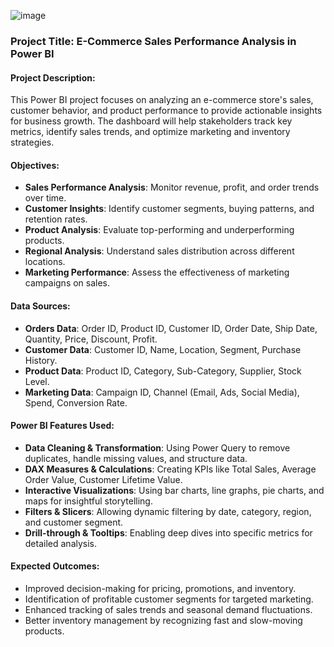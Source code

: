 ![image](https://github.com/user-attachments/assets/273467e8-738c-4099-85db-02fb0a9f1f35)

### **Project Title: E-Commerce Sales Performance Analysis in Power BI**  

#### **Project Description:**  
This Power BI project focuses on analyzing an e-commerce store's sales, customer behavior, and product performance to provide actionable insights for business growth. The dashboard will help stakeholders track key metrics, identify sales trends, and optimize marketing and inventory strategies.  

#### **Objectives:**  
- **Sales Performance Analysis**: Monitor revenue, profit, and order trends over time.  
- **Customer Insights**: Identify customer segments, buying patterns, and retention rates.  
- **Product Analysis**: Evaluate top-performing and underperforming products.  
- **Regional Analysis**: Understand sales distribution across different locations.  
- **Marketing Performance**: Assess the effectiveness of marketing campaigns on sales.  

#### **Data Sources:**  
- **Orders Data**: Order ID, Product ID, Customer ID, Order Date, Ship Date, Quantity, Price, Discount, Profit.  
- **Customer Data**: Customer ID, Name, Location, Segment, Purchase History.  
- **Product Data**: Product ID, Category, Sub-Category, Supplier, Stock Level.  
- **Marketing Data**: Campaign ID, Channel (Email, Ads, Social Media), Spend, Conversion Rate.  

#### **Power BI Features Used:**  
- **Data Cleaning & Transformation**: Using Power Query to remove duplicates, handle missing values, and structure data.  
- **DAX Measures & Calculations**: Creating KPIs like Total Sales, Average Order Value, Customer Lifetime Value.  
- **Interactive Visualizations**: Using bar charts, line graphs, pie charts, and maps for insightful storytelling.  
- **Filters & Slicers**: Allowing dynamic filtering by date, category, region, and customer segment.  
- **Drill-through & Tooltips**: Enabling deep dives into specific metrics for detailed analysis.  

#### **Expected Outcomes:**  
- Improved decision-making for pricing, promotions, and inventory.  
- Identification of profitable customer segments for targeted marketing.  
- Enhanced tracking of sales trends and seasonal demand fluctuations.  
- Better inventory management by recognizing fast and slow-moving products.
